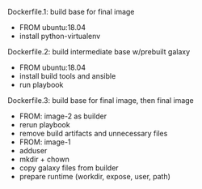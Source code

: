 Dockerfile.1: build base for final image
- FROM ubuntu:18.04
- install python-virtualenv

Dockerfile.2: build intermediate base w/prebuilt galaxy
- FROM ubuntu:18.04
- install build tools and ansible
- run playbook

Dockerfile.3: build base for final image, then final image 
- FROM: image-2 as builder
- rerun playbook
- remove build artifacts and unnecessary files
- FROM: image-1
- adduser
- mkdir + chown
- copy galaxy files from builder
- prepare runtime (workdir, expose, user, path)
